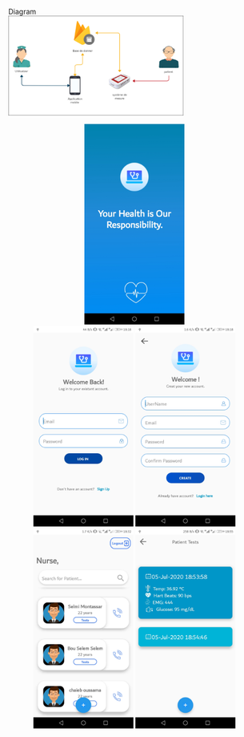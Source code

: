 
Diagram<br>
<img src="/Nurse/uml.png" width="350" title="Splashscreen"><br>
<p align="center">
  <img src="/Nurse/Screenshot_20200705-182111.jpg" width="200" title="Splashscreen"><br>
  <img src="/Nurse/Screenshot_20200705-181820.jpg" width="200" title="Login">
  <img src="/Nurse/Screenshot_20200705-181825.jpg" width="200" title="Sign-up"><br>
  <img src="/Nurse/Screenshot_20200705-183210.jpg" width="200" title="Home">
  <img src="/Nurse/Screenshot_20200705-185510.jpg" width="200" title="Patien">
</p>
